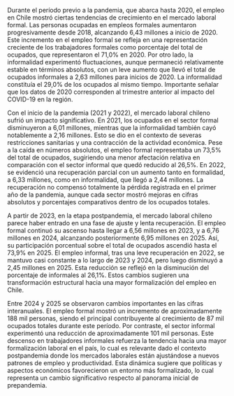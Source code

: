 Durante el período previo a la pandemia, que abarca hasta 2020, el empleo en Chile mostró ciertas tendencias de crecimiento en el mercado laboral formal. Las personas ocupadas en empleos formales aumentaron progresivamente desde 2018, alcanzando 6,43 millones a inicio de 2020. Este incremento en el empleo formal se refleja en una representación creciente de los trabajadores formales como porcentaje del total de ocupados, que representaron el 71,0% en 2020. Por otro lado, la informalidad experimentó fluctuaciones, aunque permaneció relativamente estable en términos absolutos, con un leve aumento que llevó el total de ocupados informales a 2,63 millones para inicios de 2020. La informalidad constituía el 29,0% de los ocupados al mismo tiempo. Importante señalar que los datos de 2020 corresponden al trimestre anterior al impacto del COVID-19 en la región.

Con el inicio de la pandemia (2021 y 2022), el mercado laboral chileno sufrió un impacto significativo. En 2021, los ocupados en el sector formal disminuyeron a 6,01 millones, mientras que la informalidad también cayó notablemente a 2,16 millones. Esto se dio en el contexto de severas restricciones sanitarias y una contracción de la actividad económica. Pese a la caída en números absolutos, el empleo formal representaba un 73,5% del total de ocupados, sugiriendo una menor afectación relativa en comparación con el sector informal que quedó reducido al 26,5%. En 2022, se evidenció una recuperación parcial con un aumento tanto en formalidad, a 6,33 millones, como en informalidad, que llegó a 2,44 millones. La recuperación no compensó totalmente la pérdida registrada en el primer año de la pandemia, aunque cada sector mostró mejoras en cifras absolutos y porcentajes comparativos dentro de los ocupados totales.

A partir de 2023, en la etapa postpandemia, el mercado laboral chileno parece haber entrado en una fase de ajuste y lenta recuperación. El empleo formal continuó su ascenso hasta llegar a 6,56 millones en 2023, y a 6,76 millones en 2024, alcanzando posteriormente 6,95 millones en 2025. Así, su participación porcentual sobre el total de ocupados ascendió hasta el 73,9% en 2025. El empleo informal, tras una leve recuperación en 2022, se mantuvo casi constante a lo largo de 2023 y 2024, pero luego disminuyó a 2,45 millones en 2025. Esta reducción se reflejó en la disminución del porcentaje de informales al 26,1%. Estos cambios sugieren una transformación estructural hacia una mayor formalización del empleo en Chile.

Entre 2024 y 2025 se observaron cambios importantes en las cifras interanuales. El empleo formal mostró un incremento de aproximadamente 188 mil personas, siendo el principal contribuyente al crecimiento de 87 mil ocupados totales durante este período. Por contraste, el sector informal experimentó una reducción de aproximadamente 101 mil personas. Este descenso en trabajadores informales refuerza la tendencia hacia una mayor formalización laboral en el país, lo cual es relevante dado el contexto postpandemia donde los mercados laborales están ajustándose a nuevos patrones de empleo y productividad. Esta dinámica sugiere que políticas y aspectos económicos favorecieron un entorno más formalizado, lo cual representa un cambio significativo respecto al panorama inicial de prepandemia.
